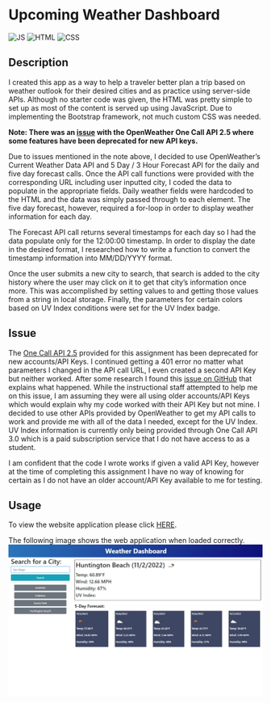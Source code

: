 # **Upcoming Weather Dashboard**

![JS](https://img.shields.io/badge/JavaScript-68%25-yellow)
![HTML](https://img.shields.io/badge/HTML-22%25-orange)
![CSS](https://img.shields.io/badge/CSS-10%25-blueviolet)

## **Description**
I created this app as a way to help a traveler better plan a trip based on weather outlook for their desired cities and as practice using server-side APIs. Although no starter code was given, the HTML was pretty simple to set up as most of the content is served up using JavaScript. Due to implementing the Bootstrap framework, not much custom CSS was needed. 


**Note: There was an [issue](/README.md/##issue) with the OpenWeather One Call API 2.5 where some features have been deprecated for new API keys.**


Due to issues mentioned in the note above, I decided to use OpenWeather’s Current Weather Data API and 5 Day / 3 Hour Forecast API for the daily and five day forecast calls. Once the API call functions were provided with the corresponding URL including user inputted city, I coded the data to populate in the appropriate fields. Daily weather fields were hardcoded to the HTML and the data was simply passed through to each element. The five day forecast, however, required a for-loop in order to display weather information for each day. 

The Forecast API call returns several timestamps for each day so I had the data populate only for the 12:00:00 timestamp. In order to display the date in the desired format, I researched how to write a function to convert the timestamp information into MM/DD/YYYY format. 

Once the user submits a new city to search, that search is added to the city history where the user may click on it to get that city’s information once more. This was accomplished by setting values to and getting those values from a string in local storage. Finally, the parameters for certain colors based on UV Index conditions were set for the UV Index badge. 


## **Issue**
The [One Call API 2.5](https://openweathermap.org/api/one-call-api) provided for this assignment has been deprecated for new accounts/API Keys. I continued getting a 401 error no matter what parameters I changed in the API call URL, I even created a second API Key but neither worked. After some research I found this [issue on GitHub](https://github.com/openhab/openhab-addons/issues/13314) that explains what happened. While the instructional staff attempted to help me on this issue, I am assuming they were all using older accounts/API Keys which would explain why my code worked with their API Key but not mine. I decided to use other APIs provided by OpenWeather to get my API calls to work and provide me with all of the data I needed, except for the UV Index. UV Index information is currently only being provided through One Call API 3.0 which is a paid subscription service that I do not have access to as a student. 

I am confident that the code I wrote works if given a valid API Key, however at the time of completing this assignment I have no way of knowing for certain as I do not have an older account/API Key available to me for testing. 

## **Usage**
To view the website application please click [HERE](
https://emmasiren.github.io/upcoming-weather-dashboard/).

The following image shows the web application when loaded correctly.
![img](./assets/images/scrnsht.jpg)